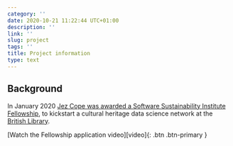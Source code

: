 ```yaml
---
category: ''
date: 2020-10-21 11:22:44 UTC+01:00
description: ''
link: ''
slug: project
tags: ''
title: Project information
type: text
---
```


## Background

In January 2020 [Jez Cope was awarded a Software Sustainability Institute Fellowship][fellowship], to kickstart a cultural heritage data science network at the [British Library][].

<div class="text-center" markdown="1">
[Watch the Fellowship application video][video]{: .btn .btn-primary }
</div>

[video]: https://scitech.video/videos/watch/6e80095f-42cc-4fa3-9596-4cfe355440cc "SSI Fellowship application 2020"
[fellowship]: https://erambler.co.uk/blog/ssi-fellowship/
[British Library]: https://bl.uk/
